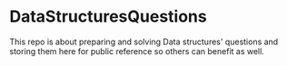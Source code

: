 # DataStructuresQuestions
This repo is about preparing and solving Data structures' questions and storing them here for public reference so others can benefit as well.
